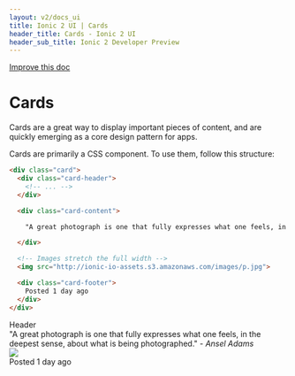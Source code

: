 ```yaml
---
layout: v2/docs_ui
title: Ionic 2 UI | Cards
header_title: Cards - Ionic 2 UI
header_sub_title: Ionic 2 Developer Preview
---
```

<div class="improve-docs">
  <a href='https://github.com/driftyco/ionic-site/edit/ionic2/docs/v2/ui/cards/index.md'>
    Improve this doc
  </a>
</div>

<h1 class="title">Cards</h1>

Cards are a great way to display important pieces of content, and are quickly emerging
as a core design pattern for apps.

Cards are primarily a CSS component. To use them, follow this structure:

```html
<div class="card">
  <div class="card-header">
    <!-- ... -->
  </div>

  <div class="card-content">

    "A great photograph is one that fully expresses what one feels, in the deepest sense, about what is being photographed." - <i>Ansel Adams</i>

  </div>

  <!-- Images stretch the full width -->
  <img src="http://ionic-io-assets.s3.amazonaws.com/images/p.jpg">

  <div class="card-footer">
    Posted 1 day ago
  </div>
</div>
```

<div class="ionic2 platform-ios">
<div class="card">
  <div class="card-header">
    Header
  </div>
  <div class="card-content">
    "A great photograph is one that fully expresses what one feels, in the deepest sense, about what is being photographed." - <i>Ansel Adams</i>
  </div>
  <img src="http://ionic-io-assets.s3.amazonaws.com/images/p.jpg">
  <div class="card-footer">
    Posted 1 day ago
  </div>
</div>
</div>
